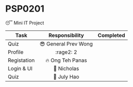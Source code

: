# PSP0201
:sleeping: Mini IT Project


| Task        | Responsibility  | Completed |
| ------------- |:-------------:|:---------------:|
| Quiz  | :sunglasses: General Prev Wong|
| Profile      | :rage2: 2 | |
| Registation | :fire: Ong Teh Panas | |
| Login & UI | :cop: Nicholas | |
| Quiz | :woman: July Hao | |

